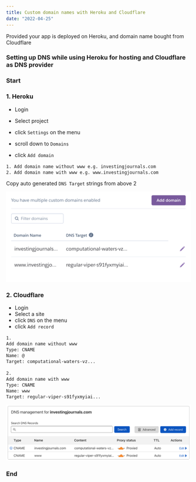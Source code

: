```yaml
---
title: Custom domain names with Heroku and Cloudflare
date: "2022-04-25"
---
```


Provided your app is deployed on Heroku, and domain name bought from Cloudflare

### Setting up DNS while using Heroku for hosting and Cloudflare as DNS provider

### Start

### 1. Heroku

- Login
- Select project
- click `Settings` on the menu
- scroll down to `Domains`

- click `Add domain`

```text
1. Add domain name without www e.g. investingjournals.com
2. Add domain name with www e.g. www.investingjournals.com
```

Copy auto generated `DNS Target` strings from above 2

![Heroku DNS settings](./heroku-settings-dns.png)

### 2. Cloudflare

- Login
- Select a site
- click `DNS` on the menu
- click `Add record`

```text
1.
Add domain name without www
Type: CNAME
Name: @
Target: computational-waters-vz...

2.
Add domain name with www
Type: CNAME
Name: www
Target: regular-viper-s91fyxmyiai...
```

![Cloudflare DNS settings](./cloudflare-dns.png)

### End

